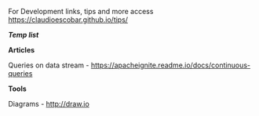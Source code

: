 For Development links, tips and more access https://claudioescobar.github.io/tips/

***Temp list***

**Articles**

Queries on data stream - https://apacheignite.readme.io/docs/continuous-queries

**Tools**

Diagrams - http://draw.io
